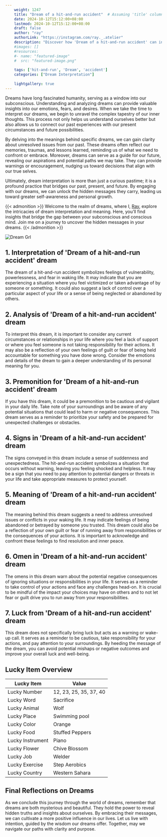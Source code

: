 ```yaml
---
    weight: 1247
    title: "Dream of a hit-and-run accident"  # Assuming 'title' column exists
    date: 2024-10-12T15:12:00+08:00
    lastmod: 2024-10-12T15:12:00+08:00
    draft: false
    author: "ray"
    authorLink: "https://instagram.com/ray._.atelier"
    description: "Discover how 'Dream of a hit-and-run accident' can interpret your future and uncover its significant meanings in your life."
    #images: []
    #resources:
    #- name: "featured-image"
    #  src: "featured-image.png"
    
    tags: ['hit-and-run', 'Dream', 'accident']
    categories: ["Dream Interpretation"]
    
    lightgallery: true
---
```

    
Dreams have long fascinated humanity, serving as a window into our subconscious. Understanding and analyzing dreams can provide valuable insights into our emotions, fears, and desires. When we take the time to interpret our dreams, we begin to unravel the complex tapestry of our inner thoughts. This process not only helps us understand ourselves better but also allows us to connect our past experiences with our present circumstances and future possibilities.

By delving into the meanings behind specific dreams, we can gain clarity about unresolved issues from our past. These dreams often reflect our memories, traumas, and lessons learned, reminding us of what we need to confront or embrace. Moreover, dreams can serve as a guide for our future, revealing our aspirations and potential paths we may take. They can provide warnings or encouragement, nudging us toward decisions that align with our true selves.

Ultimately, dream interpretation is more than just a curious pastime; it is a profound practice that bridges our past, present, and future. By engaging with our dreams, we can unlock the hidden messages they carry, leading us toward greater self-awareness and personal growth.

{{< admonition >}}
Welcome to the realm of dreams, where I, [Ray](https://instagram.com/ray._.atelier), explore the intricacies of dream interpretation and meaning. Here, you’ll find insights that bridge the gap between your subconscious and conscious mind. Join me on a journey to uncover the hidden messages in your dreams.
{{< /admonition >}}

![Dream Grl](https://cdn.pixabay.com/photo/2017/11/02/03/35/gothic-2910057_1280.jpg "Dream Grl")

## 1. Interpretation of 'Dream of a hit-and-run accident' dream
 The dream of a hit-and-run accident symbolizes feelings of vulnerability, powerlessness, and fear in waking life. It may indicate that you are experiencing a situation where you feel victimized or taken advantage of by someone or something. It could also suggest a lack of control over a particular aspect of your life or a sense of being neglected or abandoned by others.

## 2. Analysis of 'Dream of a hit-and-run accident' dream
 To interpret this dream, it is important to consider any current circumstances or relationships in your life where you feel a lack of support or where you feel someone is not taking responsibility for their actions. It may also be a reflection of your own feelings of guilt or fear of being held accountable for something you have done wrong. Consider the emotions and details of the dream to gain a deeper understanding of its personal meaning for you.

## 3. Premonition for 'Dream of a hit-and-run accident' dream
 If you have this dream, it could be a premonition to be cautious and vigilant in your daily life. Take note of your surroundings and be aware of any potential situations that could lead to harm or negative consequences. This dream serves as a reminder to prioritize your safety and be prepared for unexpected challenges or obstacles.

## 4. Signs in 'Dream of a hit-and-run accident' dream
 The signs conveyed in this dream include a sense of suddenness and unexpectedness. The hit-and-run accident symbolizes a situation that occurs without warning, leaving you feeling shocked and helpless. It may be a sign that you need to pay attention to potential dangers or threats in your life and take appropriate measures to protect yourself.

## 5. Meaning of 'Dream of a hit-and-run accident' dream
 The meaning behind this dream suggests a need to address unresolved issues or conflicts in your waking life. It may indicate feelings of being abandoned or betrayed by someone you trusted. This dream could also be a reflection of your own guilt or fear of running away from responsibilities or the consequences of your actions. It is important to acknowledge and confront these feelings to find resolution and inner peace.

## 6. Omen in 'Dream of a hit-and-run accident' dream
 The omens in this dream warn about the potential negative consequences of ignoring situations or responsibilities in your life. It serves as a reminder to take control of your actions and face any challenges head-on. It is crucial to be mindful of the impact your choices may have on others and to not let fear or guilt drive you to run away from your responsibilities.

## 7. Luck from 'Dream of a hit-and-run accident' dream
 This dream does not specifically bring luck but acts as a warning or wake-up call. It serves as a reminder to be cautious, take responsibility for your actions, and pay attention to your surroundings. By heeding the message of the dream, you can avoid potential mishaps or negative outcomes and improve your overall luck and well-being.

## Lucky Item Overview
| Lucky Item          | Value              |
|---------------|--------------------|
| Lucky Number        | 12, 23, 25, 35, 37, 40  |
| Lucky Word          | Sacrifice |
| Lucky Animal        | Wolf |
| Lucky Place         | Swimming pool     |
| Lucky Color         | Orange     |
| Lucky Food          | Stuffed Peppers      |
| Lucky Instrument    | Piano |
| Lucky Flower        | Chive Blossom    |
| Lucky Job           | Welder       |
| Lucky Exercise      | Step Aerobics  |
| Lucky Country       | Western Sahara    |


##  Final Reflections on Dreams

As we conclude this journey through the world of dreams, remember that dreams are both mysterious and beautiful. They hold the power to reveal hidden truths and insights about ourselves. By embracing their messages, we can cultivate a more positive influence in our lives. Let us live with intention, guided by the wisdom our dreams offer. Together, may we navigate our paths with clarity and purpose.
